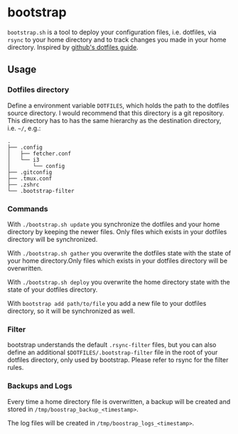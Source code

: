 # bootstrap

`bootstrap.sh` is a tool to deploy your configuration files, i.e. dotfiles, via
`rsync` to your home directory and to track changes you made in your home
directory. Inspired by [github's dotfiles guide](https://dotfiles.github.io/).

## Usage

### Dotfiles directory

Define a environment variable `DOTFILES`, which holds the path to the
dotfiles source directory. I would recommend that this directory is a git
repository. This directory has to has the same hierarchy as the
destination directory, i.e. `~/`, e.g.:
```
.
├── .config
│   ├── fetcher.conf
│   └── i3
│       └── config
├── .gitconfig
├── .tmux.conf
├── .zshrc
└── .bootstrap-filter
```
### Commands

With `./bootstrap.sh update` you synchronize the dotfiles and your home
directory by keeping the newer files. Only files which exists in your dotfiles
directory will be synchronized.

With `./bootstrap.sh gather` you overwrite the dotfiles state with the state of
your home directory.Only files which exists in your dotfiles
directory will be overwritten.

With `./bootstrap.sh deploy` you overwrite the home directory state with the
state of your dotfiles directory.

With `bootstrap add path/to/file` you add a new file to your dotfiles
directory, so it will be synchronized as well.

### Filter
bootstrap understands the default `.rsync-filter` files, but you can also
define an additional `$DOTFILES/.bootstrap-filter` file in the root of your
dotfiles directory, only used by bootstrap. Please refer to rsync for the
filter rules.

### Backups and Logs
Every time a home directory file is overwritten, a backup will be created and
stored in `/tmp/boostrap_backup_<timestamp>`.

The log files will be created in `/tmp/boostrap_logs_<timestamp>`.
